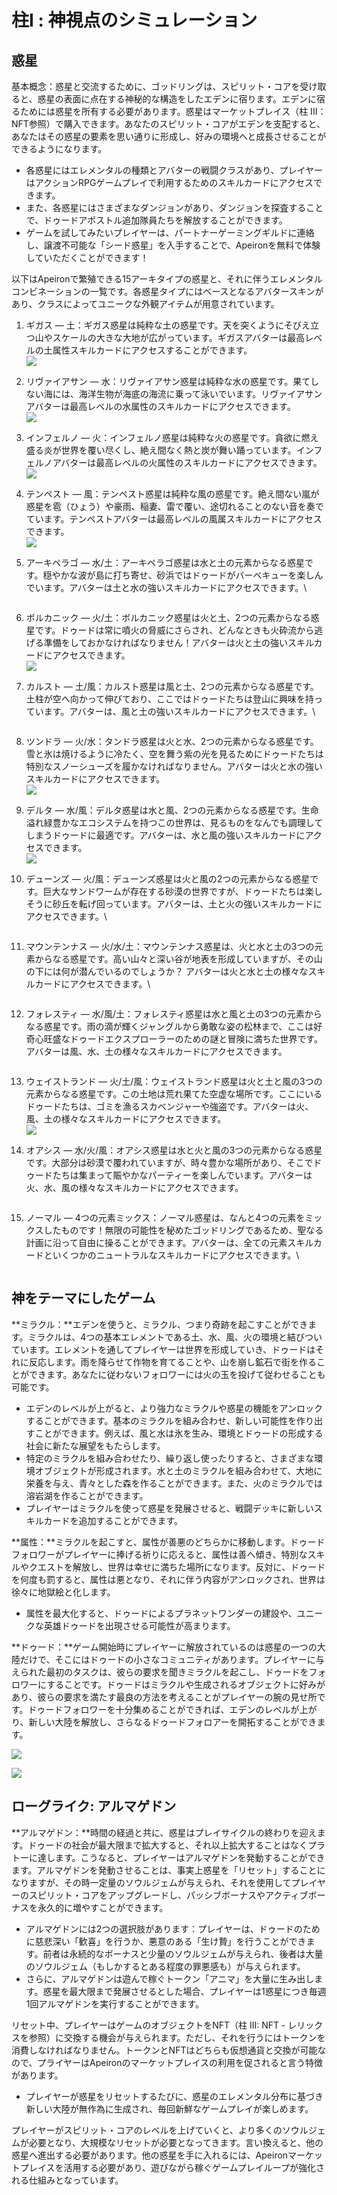 # 柱I : 神視点のシミュレーション

## 惑星

基本概念：惑星と交流するために、ゴッドリングは、スピリット・コアを受け取ると、惑星の表面に点在する神秘的な構造をしたエデンに宿ります。エデンに宿るためには惑星を所有する必要があります。惑星はマーケットプレイス（柱 III：NFT参照）で購入できます。あなたのスピリット・コアがエデンを支配すると、あなたはその惑星の要素を思い通りに形成し、好みの環境へと成長させることができるようになります。

* 各惑星にはエレメンタルの種類とアバターの戦闘クラスがあり、プレイヤーはアクションRPGゲームプレイで利用するためのスキルカードにアクセスできます。
* また、各惑星にはさまざまなダンジョンがあり、ダンジョンを探査することで、ドゥードアポストル追加隊員たちを解放することができます。
* ゲームを試してみたいプレイヤーは、パートナーゲーミングギルドに連絡し、譲渡不可能な「シード惑星」を入手することで、Apeironを無料で体験していただくことができます！

以下はApeironで繁殖できる15アーキタイプの惑星と、それに伴うエレメンタルコンビネーションの一覧です。各惑星タイプにはベースとなるアバタースキンがあり、クラスによってユニークな外観アイテムが用意されています。

1. ギガス — 土：ギガス惑星は純粋な土の惑星です。天を突くようにそびえ立つ山やスケールの大きな大地が広がっています。ギガスアバターは最高レベルの土属性スキルカードにアクセスすることができます。\
   ![](<../../.gitbook/assets/image (9).png>)
2. リヴァイアサン — 水：リヴァイアサン惑星は純粋な水の惑星です。果てしない海には、海洋生物が海底の海流に乗って泳いでいます。リヴァイアサンアバターは最高レベルの水属性のスキルカードにアクセスできます。\
   ![](<../../.gitbook/assets/avatar\_Leviathan (1).png>)
3. インフェルノ — 火：インフェルノ惑星は純粋な火の惑星です。貪欲に燃え盛る炎が世界を覆い尽くし、絶え間なく熱と炭が舞い踊っています。インフェルノアバターは最高レベルの火属性のスキルカードにアクセスできます。\
   ![](../../.gitbook/assets/\_avatar\_Inferno.png)
4. テンペスト — 風：テンペスト惑星は純粋な風の惑星です。絶え間ない嵐が惑星を雹（ひょう）や豪雨、稲妻、雷で覆い、途切れることのない音を奏でています。テンペストアバターは最高レベルの風属スキルカードにアクセスできます。\
   ![](<../../.gitbook/assets/avatar\_Tempest (1).png>)
5.  アーキペラゴ — 水/土：アーキペラゴ惑星は水と土の元素からなる惑星です。穏やかな波が島に打ち寄せ、砂浜ではドゥードがバーベキューを楽しんでいます。アバターは土と水の強いスキルカードにアクセスできます。\


    <img src="../../.gitbook/assets/avatar_Archipelago.png" alt="" data-size="original">
6. ボルカニック — 火/土：ボルカニック惑星は火と土、2つの元素からなる惑星です。ドゥードは常に噴火の脅威にさらされ、どんなときも火砕流から逃げる準備をしておかなければなりません！アバターは火と土の強いスキルカードにアクセスできます。\
   ![](../../.gitbook/assets/\_avatar\_Volcanic.png)
7.  カルスト — 土/風：カルスト惑星は風と土、2つの元素からなる惑星です。土柱が空へ向かって伸びており、ここではドゥードたちは登山に興味を持っています。アバターは、風と土の強いスキルカードにアクセスできます。\


    <img src="../../.gitbook/assets/avatar_Karsts (1).png" alt="" data-size="original">
8. ツンドラ — 火/水：タンドラ惑星は火と水、2つの元素からなる惑星です。雪と氷は焼けるように冷たく、空を舞う紫の光を見るためにドゥードたちは特別なスノーシューズを履かなければなりません。アバターは火と水の強いスキルカードにアクセスできます。\
   ![](<../../.gitbook/assets/avatar\_Tundra (1).png>)
9. デルタ — 水/風：デルタ惑星は水と風、2つの元素からなる惑星です。生命溢れ緑豊かなエコシステムを持つこの世界は、見るものをなんでも調理してしまうドゥードに最適です。アバターは、水と風の強いスキルカードにアクセスできます。\
   ![](../../.gitbook/assets/\_avatar\_Delta.png)
10. デューンズ — 火/風：デューンズ惑星は火と風の2つの元素からなる惑星です。巨大なサンドワームが存在する砂漠の世界ですが、ドゥードたちは楽しそうに砂丘を転げ回っています。アバターは、土と火の強いスキルカードにアクセスできます。\


    <img src="../../.gitbook/assets/avatar_Dunes (1).png" alt="" data-size="original">
11. マウンテンナス — 火/水/土：マウンテンナス惑星は、火と水と土の3つの元素からなる惑星です。高い山々と深い谷が地表を形成していますが、その山の下には何が潜んでいるのでしょうか？ アバターは火と水と土の様々なスキルカードにアクセスできます。\


    <img src="../../.gitbook/assets/avatar_Mountainous (1).png" alt="" data-size="original">
12. フォレスティ — 水/風/土：フォレスティ惑星は水と風と土の3つの元素からなる惑星です。雨の滴が輝くジャングルから勇敢な姿の松林まで、ここは好奇心旺盛なドゥードエクスプローラーのための謎と冒険に満ちた世界です。アバターは風、水、土の様々なスキルカードにアクセスできます。

    <img src="../../.gitbook/assets/avatar_Foresty (2).png" alt="" data-size="original">
13. ウェイストランド — 火/土/風：ウェイストランド惑星は火と土と風の3つの元素からなる惑星です。この土地は荒れ果てた空虚な場所です。ここにいるドゥードたちは、ゴミを漁るスカベンジャーや強盗です。アバターは火、風、土の様々なスキルカードにアクセスできます。\
    ![](../../.gitbook/assets/\_avatar\_Wasteland.png)
14. オアシス — 水/火/風：オアシス惑星は水と火と風の3つの元素からなる惑星です。大部分は砂漠で覆われていますが、時々豊かな場所があり、そこでドゥードたちは集まって賑やかなパーティーを楽しんでいます。アバターは火、水、風の様々なスキルカードにアクセスできます。

    <img src="../../.gitbook/assets/avatar_Oasis.png" alt="" data-size="original">
15. ノーマル — 4つの元素ミックス：ノーマル惑星は、なんと4つの元素をミックスしたものです！無限の可能性を秘めたゴッドリングであるため、聖なる計画に沿って自由に操ることができます。アバターは、全ての元素スキルカードといくつかのニュートラルなスキルカードにアクセスできます。\


    <img src="../../.gitbook/assets/avatar_Normal (1).png" alt="" data-size="original">

## 神をテーマにしたゲーム

**ミラクル：**エデンを使うと、ミラクル、つまり奇跡を起こすことができます。ミラクルは、4つの基本エレメントである土、水、風、火の環境と結びついています。エレメントを通してプレイヤーは世界を形成していき、ドゥードはそれに反応します。雨を降らせて作物を育てることや、山を崩し鉱石で街を作ることができます。あなたに従わないフォロワーには火の玉を投げて従わせることも可能です。

* エデンのレベルが上がると、より強力なミラクルや惑星の機能をアンロックすることができます。基本のミラクルを組み合わせ、新しい可能性を作り出すことができます。例えば、風と水は氷を生み、環境とドゥードの形成する社会に新たな展望をもたらします。&#x20;
* 特定のミラクルを組み合わせたり、繰り返し使ったりすると、さまざまな環境オブジェクトが形成されます。水と土のミラクルを組み合わせて、大地に栄養を与え、青々とした森を作ることができます。また、火のミラクルでは溶岩湖を作ることができます。
* プレイヤーはミラクルを使って惑星を発展させると、戦闘デッキに新しいスキルカードを追加することができます。

**属性：**ミラクルを起こすと、属性が善悪のどちらかに移動します。ドゥードフォロワーがプレイヤーに捧げる祈りに応えると、属性は善へ傾き、特別なスキルやクエストを解放し、世界は幸せに満ちた場所になります。反対に、ドゥードを何度も罰すると、属性は悪となり、それに伴う内容がアンロックされ、世界は徐々に地獄絵と化します。

* 属性を最大化すると、ドゥードによるプラネットワンダーの建設や、ユニークな英雄ドゥードを出現させる可能性が高まります。

**ドゥード：**ゲーム開始時にプレイヤーに解放されているのは惑星の一つの大陸だけで、そこにはドゥードの小さなコミュニティがあります。プレイヤーに与えられた最初のタスクは、彼らの要求を聞きミラクルを起こし、ドゥードをフォロワーにすることです。ドゥードはミラクルや生成されるオブジェクトに好みがあり、彼らの要求を満たす最良の方法を考えることがプレイヤーの腕の見せ所です。ドゥードフォロワーを十分集めることができれば、エデンのレベルが上がり、新しい大陸を解放し、さらなるドゥードフォロアーを開拓することができます。

![](https://lh4.googleusercontent.com/koc2q0wIWFXG1wzl0sEOgXyAZ5ELAawyP08J6gPv7UPc8LCMydDpPro1KZI3jQcJeHLgmFPYb3VNSTVg3RcN1BrK3Ok\_dVuNtHnIMEcBoFp3g-cQrNq00JjaA-vVb90ht9-qTrMj)

![](https://lh5.googleusercontent.com/np2nYRpXxbW1lTj6ydE56vJhRAGxdqUcHYqI2fh5ya3rKfH41c5rq0-Mh6YaB2ktqXCLNnw0O3EbIAlLv1BS1dJo7lBnd0rIbtWNbw0U5XbRn499LpmNwzo3v46BWsY1VjaqwDpi)

## ローグライク: アルマゲドン&#x20;

**アルマゲドン：**時間の経過と共に、惑星はプレイサイクルの終わりを迎えます。ドゥードの社会が最大限まで拡大すると、それ以上拡大することはなくプラトーに達します。こうなると、プレイヤーはアルマゲドンを発動することができます。アルマゲドンを発動させることは、事実上惑星を「リセット」することになりますが、その時一定量のソウルジェムが与えられ、それを使用してプレイヤーのスピリット・コアをアップグレードし、パッシブボーナスやアクティブボーナスを永久的に増やすことができます。

* アルマゲドンには2つの選択肢があります：プレイヤーは、ドゥードのために慈悲深い「歓喜」を行うか、悪意のある「生け贄」を行うことができます。前者は永続的なボーナスと少量のソウルジェムが与えられ、後者は大量のソウルジェム（もしかするとある程度の罪悪感も）が与えられます。
* さらに、アルマゲドンは遊んで稼ぐトークン「アニマ」を大量に生み出します。惑星を最大限まで発展させるとした場合、プレイヤーは1惑星につき毎週1回アルマゲドンを実行することができます。

リセット中、プレイヤーはゲームのオブジェクトをNFT（柱 III: NFT - レリックスを参照）に交換する機会が与えられます。ただし、それを行うにはトークンを消費しなければなりません。トークンとNFTはどちらも仮想通貨と交換が可能なので、プライヤーはApeironのマーケットプレイスの利用を促されると言う特徴があります。

* プレイヤーが惑星をリセットするたびに、惑星のエレメンタル分布に基づき新しい大陸が無作為に生成され、毎回新鮮なゲームプレイが楽しめます。

プレイヤーがスピリット・コアのレベルを上げていくと、より多くのソウルジェムが必要となり、大規模なリセットが必要となってきます。言い換えると、他の惑星へ進出する必要があります。他の惑星を手に入れるには、Apeironマーケットプレイスを活用する必要があり、遊びながら稼ぐゲームプレイループが強化される仕組みとなっています。
